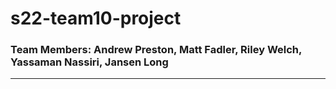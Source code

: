 # s22-team10-project
### Team Members: Andrew Preston, Matt Fadler, Riley Welch, Yassaman Nassiri, Jansen Long
---
